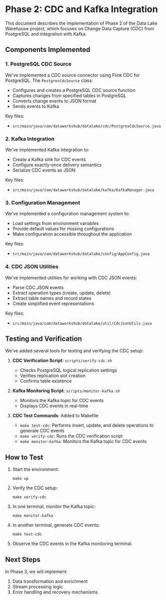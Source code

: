 # Phase 2: CDC and Kafka Integration

This document describes the implementation of Phase 2 of the Data Lake Warehouse project, which focuses on Change Data Capture (CDC) from PostgreSQL and integration with Kafka.

## Components Implemented

### 1. PostgreSQL CDC Source

We've implemented a CDC source connector using Flink CDC for PostgreSQL. The `PostgresCdcSource` class:

- Configures and creates a PostgreSQL CDC source function
- Captures changes from specified tables in PostgreSQL
- Converts change events to JSON format
- Sends events to Kafka

Key files:
- `src/main/java/com/dataworkshub/datalake/cdc/PostgresCdcSource.java`

### 2. Kafka Integration

We've implemented Kafka integration to:

- Create a Kafka sink for CDC events
- Configure exactly-once delivery semantics
- Serialize CDC events as JSON

Key files:
- `src/main/java/com/dataworkshub/datalake/kafka/KafkaManager.java`

### 3. Configuration Management

We've implemented a configuration management system to:

- Load settings from environment variables
- Provide default values for missing configurations
- Make configuration accessible throughout the application

Key files:
- `src/main/java/com/dataworkshub/datalake/config/AppConfig.java`

### 4. CDC JSON Utilities

We've implemented utilities for working with CDC JSON events:

- Parse CDC JSON events
- Extract operation types (create, update, delete)
- Extract table names and record states
- Create simplified event representations

Key files:
- `src/main/java/com/dataworkshub/datalake/util/CdcJsonUtils.java`

## Testing and Verification

We've added several tools for testing and verifying the CDC setup:

1. **CDC Verification Script**: `scripts/verify-cdc.sh`
   - Checks PostgreSQL logical replication settings
   - Verifies replication slot creation
   - Confirms table existence

2. **Kafka Monitoring Script**: `scripts/monitor-kafka.sh`
   - Monitors the Kafka topic for CDC events
   - Displays CDC events in real-time

3. **CDC Test Commands**: Added to Makefile
   - `make test-cdc`: Performs insert, update, and delete operations to generate CDC events
   - `make verify-cdc`: Runs the CDC verification script
   - `make monitor-kafka`: Monitors the Kafka topic for CDC events

## How to Test

1. Start the environment:
   ```
   make up
   ```

2. Verify the CDC setup:
   ```
   make verify-cdc
   ```

3. In one terminal, monitor the Kafka topic:
   ```
   make monitor-kafka
   ```

4. In another terminal, generate CDC events:
   ```
   make test-cdc
   ```

5. Observe the CDC events in the Kafka monitoring terminal.

## Next Steps

In Phase 3, we will implement:

1. Data transformation and enrichment
2. Stream processing logic
3. Error handling and recovery mechanisms 
